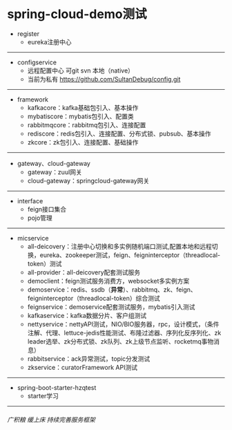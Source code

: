 # spring-cloud-demo测试

- register
  - eureka注册中心

------

- configservice
  - 远程配置中心  可git  svn   本地（native）
  - 当前为私有 https://github.com/SultanDebug/config.git

------

- framework
  - kafkacore：kafka基础包引入、基本操作
  - mybatiscore：mybatis包引入、配置类
  - rabbitmqcore：rabbitmq包引入、连接配置
  - rediscore：redis包引入、连接配置、分布式锁、pubsub、基本操作
  - zkcore：zk包引入、连接配置、基础操作

------

- gateway、cloud-gateway
  - gateway：zuul网关
  - cloud-gateway：springcloud-gateway网关

------

- interface
  - feign接口集合
  - pojo管理

------

- micservice
  - all-deicovery：注册中心切换和多实例随机端口测试,配置本地和远程切换，eureka、zookeeper测试，feign、feigninterceptor（threadlocal-token）测试
  - all-provider：all-deicovery配套测试服务
  - democlient：feign测试服务消费方，websocket多实例方案
  - demoservice：redis、ssdb（**异常**）、rabbitmq、zk、feign、feigninterceptor（threadlocal-token）综合测试
  - feignservice：demoservice配套测试服务，mybatis引入测试
  - kafkaservice：kafka数据分片、客户组测试
  - nettyservice：nettyAPI测试，NIO/BIO服务器，rpc，设计模式，（条件注解、代理、lettuce-jedis性能测试、布隆过滤器、序列化反序列化、zk leader选举、zk分布式锁、zk队列、zk上级节点监听、rocketmq事物消息）
  - rabbitservice：ack异常测试，topic分发测试
  - zkservice：curatorFramework API测试

------

- spring-boot-starter-hzqtest
  - starter学习

------

###### 广积粮 缓上床 持续完善服务框架
